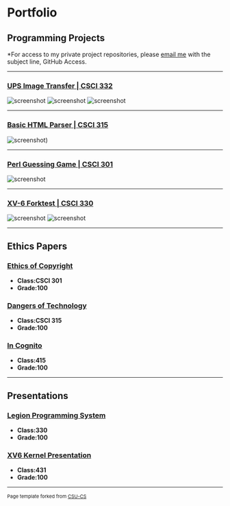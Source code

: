 Portfolio
=========

Programming Projects
--------------------

*For access to my private project repositories, please [email me](mailto:bacollins1@csustudent.net?subject=GitHub%20Access) with the subject line, GitHub Access.

---
### [UPS Image Transfer | CSCI 332](Project1.md)

![screenshot](Seniorscreenshots/Screenshot(95).png)
![screenshot](Seniorscreenshots/Screenshot(96).png)
![screenshot](Seniorscreenshots/Screenshot(99).png)

---
### [Basic HTML Parser | CSCI 315](Project2.md)

![screenshot](Seniorscreenshots/Screenshot(94).png))

---
### [Perl Guessing Game | CSCI 301](Project3.md)

![screenshot](Seniorscreenshots/Screenshot(93).png)

---
### [XV-6 Forktest | CSCI 330](Project4.md)

![screenshot](Seniorscreenshots/Screenshot(97).png)
![screenshot](Seniorscreenshots/Screenshot(98).png)

---

Ethics Papers
-------------

### [Ethics of Copyright](EthicsCopyright(BlakeCollins).pdf)

-   **Class:CSCI 301**  
-   **Grade:100**

### [Dangers of Technology](EthicsPaper(BlakeCollins).pdf)

-   **Class:CSCI 315** 
-   **Grade:100**

### [In Cognito](PrivacyEthics(BlakeCollins).pdf)

-   **Class:415** 
-   **Grade:100**

---

Presentations
-------------

### [Legion Programming System](LegionProgrammingSystem.pdf)

- **Class:330** 
- **Grade:100**


### [XV6 Kernel Presentation](Xv6Presentation.pdf)

- **Class:431** 
- **Grade:100**

---

<p style="font-size:11px">Page template forked from <a href="https://github.com/csu-cs/csci-portfolio">CSU-CS</a></p>
<!-- Remove above link if you don't want to attributive -->

